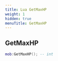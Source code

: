 ```yaml
---
title: Lua GetMaxHP
weight: 1
hidden: true
menuTitle: GetMaxHP
---
```

## GetMaxHP
```lua
mob:GetMaxHP(); -- int
```